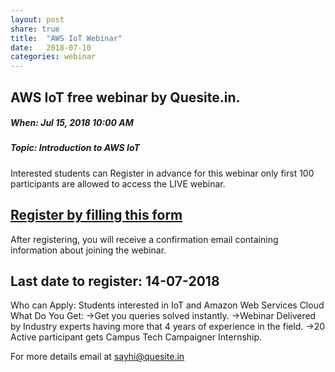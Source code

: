 ```yaml
---
layout: post
share: true
title:  "AWS IoT Webinar"
date:   2018-07-10
categories: webinar
---
```

## AWS IoT free webinar by Quesite.in.

##### When: Jul 15, 2018 10:00 AM
##### Topic: Introduction to AWS IoT 


Interested students can Register in advance for this webinar only first 100 participants are allowed to access the LIVE webinar.

## [Register by filling this form](https://goo.gl/gKtC4W)

After registering, you will receive a confirmation email containing information about joining the webinar.

## Last date to register: 14-07-2018

Who can Apply: Students interested in IoT and Amazon Web Services Cloud
What Do You Get: 
->Get you queries solved instantly.
->Webinar Delivered by Industry experts having more that 4 years of experience in the field.
->20 Active participant gets Campus Tech Campaigner Internship.

For more details email at sayhi@quesite.in
